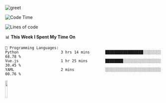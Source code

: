 ![greet](https://user-images.githubusercontent.com/44234583/146624354-9d461392-3676-4e7a-b12f-debc7319f53b.gif) 


<!--START_SECTION:waka-->
![Code Time](http://img.shields.io/badge/Code%20Time-658%20hrs%208%20mins-blue)

![Lines of code](https://img.shields.io/badge/From%20Hello%20World%20I%27ve%20Written-7.4%20million%20lines%20of%20code-blue)

📊 **This Week I Spent My Time On** 

```text
💬 Programming Languages: 
Python                   3 hrs 14 mins       █████████████████░░░░░░░░   68.78 % 
Vue.js                   1 hr 25 mins        ████████░░░░░░░░░░░░░░░░░   30.45 % 
YAML                     2 mins              ░░░░░░░░░░░░░░░░░░░░░░░░░   00.76 % 
```


<!--END_SECTION:waka-->
<img src="https://user-images.githubusercontent.com/44234583/191059235-95ebfce1-7fc7-4eee-baff-214d902e7c18.gif" width="12%"/>
